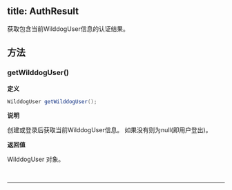 title: AuthResult
---
获取包含当前WilddogUser信息的认证结果。

## 方法

### getWilddogUser()

**定义**

```java
WilddogUser getWilddogUser();
```

**说明**

创建或登录后获取当前WilddogUser信息。
如果没有则为null(即用户登出)。

**返回值**

WilddogUser 对象。

</br>

--- 